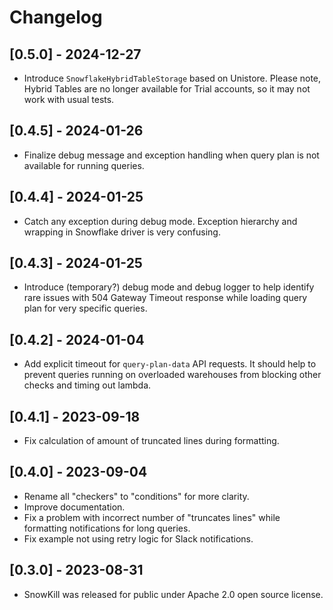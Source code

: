 # Changelog

## [0.5.0] - 2024-12-27

- Introduce `SnowflakeHybridTableStorage` based on Unistore. Please note, Hybrid Tables are no longer available for Trial accounts, so it may not work with usual tests.

## [0.4.5] - 2024-01-26

- Finalize debug message and exception handling when query plan is not available for running queries.

## [0.4.4] - 2024-01-25

- Catch any exception during debug mode. Exception hierarchy and wrapping in Snowflake driver is very confusing.

## [0.4.3] - 2024-01-25

- Introduce (temporary?) debug mode and debug logger to help identify rare issues with 504 Gateway Timeout response while loading query plan for very specific queries.

## [0.4.2] - 2024-01-04

- Add explicit timeout for `query-plan-data` API requests. It should help to prevent queries running on overloaded warehouses from blocking other checks and timing out lambda.

## [0.4.1] - 2023-09-18

- Fix calculation of amount of truncated lines during formatting.

## [0.4.0] - 2023-09-04

- Rename all "checkers" to "conditions" for more clarity.
- Improve documentation.
- Fix a problem with incorrect number of "truncates lines" while formatting notifications for long queries.
- Fix example not using retry logic for Slack notifications.

## [0.3.0] - 2023-08-31

- SnowKill was released for public under Apache 2.0 open source license.
